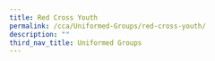 ```yaml
---
title: Red Cross Youth
permalink: /cca/Uniformed-Groups/red-cross-youth/
description: ""
third_nav_title: Uniformed Groups
---
```

